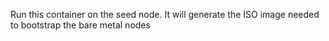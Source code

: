 Run this container on the seed node. It will generate the ISO image needed to bootstrap the bare metal nodes


